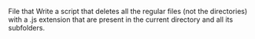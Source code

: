 File that Write a script that deletes all the regular files (not the directories) with a .js extension that are present in the current directory and all its subfolders.
